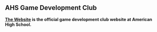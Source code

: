 ## AHS Game Development Club

**[The Website](https://ahs-game-dev-club.github.io/index.html) is the official game development club website at American High School.**